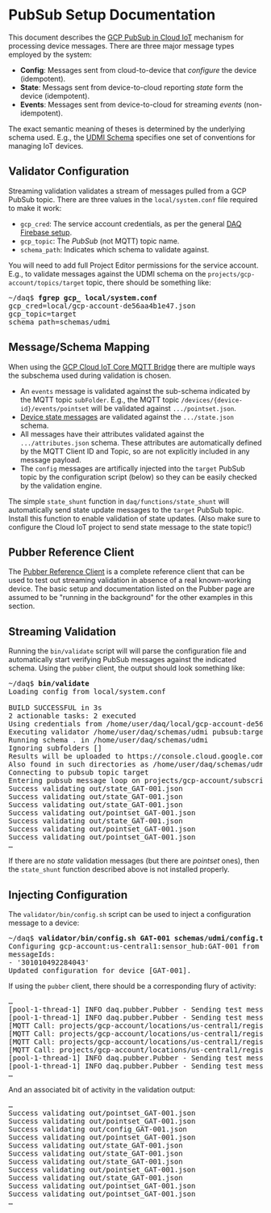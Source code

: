 # PubSub Setup Documentation

This document describes the [GCP PubSub in Cloud IoT](https://cloud.google.com/iot-core/) mechanism for
processing device messages. There are three major message types employed by the system:
* <b>Config</b>: Messages sent from cloud-to-device that _configure_ the device (idempotent).
* <b>State</b>: Messags sent from device-to-cloud reporting _state_ form the device (idempotent).
* <b>Events</b>: Messages sent from device-to-cloud for streaming _events_ (non-idempotent).

The exact semantic meaning of theses is determined by the underlying schema used. E.g., the
[UDMI Schema](../schemas/udmi/README.md) specifies one set of conventions for managing IoT devices.

## Validator Configuration

Streaming validation validates a stream of messages pulled from a GCP PubSub topic. There are three values
in the `local/system.conf` file required to make it work:
* `gcp_cred`: The service account credentials, as per the general [DAQ Firebase setup](firebase.md).
* `gcp_topic`: The _PubSub_ (not MQTT) topic name.
* `schema_path`: Indicates which schema to validate against.

You will need to add full Project Editor permissions for the service account.
E.g., to validate messages against the UDMI schema on the `projects/gcp-account/topics/target` topic,
there should be something like:

<pre>
~/daq$ <b>fgrep gcp_ local/system.conf</b>
gcp_cred=local/gcp-account-de56aa4b1e47.json
gcp_topic=target
schema_path=schemas/udmi
</pre>

## Message/Schema Mapping

When using the
[GCP Cloud IoT Core MQTT Bridge](https://cloud.google.com/iot/docs/how-tos/mqtt-bridge#publishing_telemetry_events)
there are multiple ways the subschema used during validation is chosen.
* An `events` message is validated against the sub-schema indicated by the MQTT topic `subFolder`. E.g., the MQTT
topic `/devices/{device-id}/events/pointset` will be validated against `.../pointset.json`.
* [Device state messages](https://cloud.google.com/iot/docs/how-tos/config/getting-state#reporting_device_state)
are validated against the `.../state.json` schema.
* All messages have their attributes validated against the `.../attributes.json` schema. These attributes are
automatically defined by the MQTT Client ID and Topic, so are not explicitly included in any message payload.
* The `config` messages are artifically injected into the `target` PubSub topic by the configuration script
(below) so they can be easily checked by the validation engine.

The simple `state_shunt` function in `daq/functions/state_shunt` will automatically send state update messages
to the `target` PubSub topic. Install this function to enable validation of state updates. (Also make sure to
configure the Cloud IoT project to send state message to the state topic!)

## Pubber Reference Client

The [Pubber Reference Client](pubber.md) is a complete reference client that can be used to test out streaming
validation in absence of a real known-working device. The basic setup and documentation listed on the Pubber
page are assumed to be "running in the background" for the other examples in this section.

## Streaming Validation

Running the `bin/validate` script will will parse the configuration file and automatically start
verifying PubSub messages against the indicated schema. Using the `pubber` client, the output
should look something like:
<pre>
~/daq$ <b>bin/validate</b>
Loading config from local/system.conf

BUILD SUCCESSFUL in 3s
2 actionable tasks: 2 executed
Using credentials from /home/user/daq/local/gcp-account-de56aa4b1e47.json
Executing validator /home/user/daq/schemas/udmi pubsub:target...
Running schema . in /home/user/daq/schemas/udmi
Ignoring subfolders []
Results will be uploaded to https://console.cloud.google.com/firestore/data/registries/?project=gcp-account
Also found in such directories as /home/user/daq/schemas/udmi/out
Connecting to pubsub topic target
Entering pubsub message loop on projects/gcp-account/subscriptions/daq-validator
Success validating out/state_GAT-001.json
Success validating out/state_GAT-001.json
Success validating out/state_GAT-001.json
Success validating out/pointset_GAT-001.json
Success validating out/state_GAT-001.json
Success validating out/pointset_GAT-001.json
Success validating out/pointset_GAT-001.json
&hellip;
</pre>

If there are no _state_ validation messages (but there are _pointset_ ones), then the `state_shunt`
function described above is not installed properly.

## Injecting Configuration

The `validator/bin/config.sh` script can be used to inject a configuration message to a device:
<pre>
~/daq$ <b>validator/bin/config.sh GAT-001 schemas/udmi/config.tests/gateway.json</b>
Configuring gcp-account:us-central1:sensor_hub:GAT-001 from schemas/udmi/config.tests/gateway.json
messageIds:
- '301010492284043'
Updated configuration for device [GAT-001].
</pre>

If using the `pubber` client, there should be a corresponding flury of activity:
<pre>
&hellip;
[pool-1-thread-1] INFO daq.pubber.Pubber - Sending test message for sensor_hub/GAT-001
[pool-1-thread-1] INFO daq.pubber.Pubber - Sending test message for sensor_hub/GAT-001
[MQTT Call: projects/gcp-account/locations/us-central1/registries/sensor_hub/devices/GAT-001] INFO daq.pubber.Pubber - Received new config daq.udmi.Message$Config@3666b3a5
[MQTT Call: projects/gcp-account/locations/us-central1/registries/sensor_hub/devices/GAT-001] INFO daq.pubber.Pubber - Starting executor with send message delay 2000
[MQTT Call: projects/gcp-account/locations/us-central1/registries/sensor_hub/devices/GAT-001] INFO daq.pubber.Pubber - Sending state message for device GAT-001
[MQTT Call: projects/gcp-account/locations/us-central1/registries/sensor_hub/devices/GAT-001] INFO daq.pubber.Pubber - Sending state message for device GAT-001
[pool-1-thread-1] INFO daq.pubber.Pubber - Sending test message for sensor_hub/GAT-001
[pool-1-thread-1] INFO daq.pubber.Pubber - Sending test message for sensor_hub/GAT-001
&hellip;
</pre>

And an associated bit of activity in the validation output:
<pre>
&hellip;
Success validating out/pointset_GAT-001.json
Success validating out/pointset_GAT-001.json
Success validating out/config_GAT-001.json
Success validating out/pointset_GAT-001.json
Success validating out/state_GAT-001.json
Success validating out/state_GAT-001.json
Success validating out/state_GAT-001.json
Success validating out/pointset_GAT-001.json
Success validating out/state_GAT-001.json
Success validating out/pointset_GAT-001.json
Success validating out/pointset_GAT-001.json
&hellip;
</pre>
